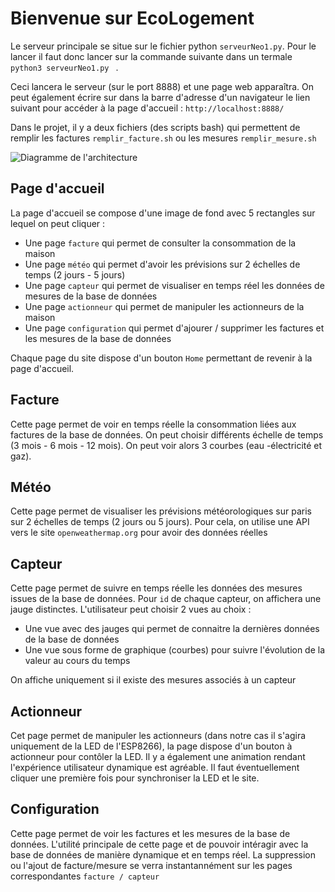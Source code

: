 # Bienvenue sur EcoLogement

Le serveur principale se situe sur le fichier python  ```serveurNeo1.py```.  Pour le lancer il faut donc lancer sur la commande suivante dans un termale ```python3 serveurNeo1.py ``` .

Ceci lancera le serveur (sur le port 8888) et une page web apparaîtra. On peut également écrire sur dans la barre d'adresse d'un navigateur le lien suivant pour accéder à la page d'accueil : ```http://localhost:8888/```

Dans le projet, il y a deux fichiers (des scripts bash) qui permettent de remplir les factures ```remplir_facture.sh``` ou les mesures ```remplir_mesure.sh```

![Diagramme de l'architecture](image/EcranAccueil.png)


## Page d'accueil

La page d'accueil se compose d'une image de fond avec 5 rectangles sur lequel on peut cliquer :
- Une page ```facture``` qui permet de consulter la consommation de la maison
- Une page ```météo``` qui permet d'avoir les prévisions sur 2 échelles de temps (2 jours - 5 jours)
- Une page ```capteur``` qui permet de visualiser en temps réel les données de mesures de la base de données
- Une page ```actionneur``` qui permet de manipuler les actionneurs de la maison
- Une page ```configuration``` qui permet d'ajourer / supprimer les factures et les mesures de la base de données

Chaque page du site dispose d'un bouton ```Home``` permettant de revenir à la page d'accueil.

## Facture 

Cette page permet de voir en temps réelle la consommation liées aux factures de la base de données. On peut choisir différents échelle de temps (3 mois - 6 mois - 12 mois). On peut voir alors 3 courbes (eau -électricité et gaz). 

## Météo

Cette page permet de visualiser les prévisions météorologiques sur paris sur 2 échelles de temps (2 jours ou 5 jours). Pour cela, on utilise une API vers le site ```openweathermap.org``` pour avoir des données réelles

## Capteur

Cette page permet de suivre en temps réelle les données des mesures issues de la base de données. Pour ```id``` de chaque capteur, on affichera une jauge distinctes. L'utilisateur peut choisir 2 vues au choix :
- Une vue avec des jauges qui permet de connaitre la dernières données de la base de données 
- Une vue sous forme de graphique (courbes) pour suivre l'évolution de la valeur au cours du temps

On affiche uniquement si il existe des mesures associés à un capteur

## Actionneur 

Cet page permet de manipuler les actionneurs (dans notre cas il s'agira uniquement de la LED de l'ESP8266), la page dispose d'un bouton à actionneur pour contôler la LED. Il y a également une animation rendant l'expérience utilisateur dynamique est agréable.
Il faut éventuellement cliquer une première fois pour synchroniser la LED et le site.

## Configuration

Cette page permet de voir les factures et les mesures de la base de données. L'utilité principale de cette page et de pouvoir intéragir avec la base de données de manière dynamique et en temps réel. La suppression ou l'ajout de facture/mesure se verra instantannément sur les pages correspondantes ``` facture / capteur ```
